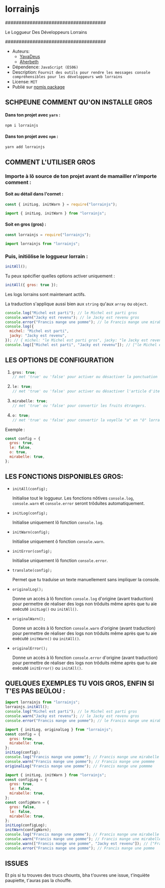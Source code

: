# lorrainjs

#####################################

Le Loggueur Des Développeurs Lorrains

#####################################

- Auteurs:
  - [YavaDeus](https://github.com/JulienMattiussi)
  - [Aherbeth](https://github.com/Aherbeth)
- Dépendence: `JavaScript (ES06)`
- Description: `Fournit des outils pour rendre les messages console compréhensibles pour les développeurs web lorrains`
- License: `MIT`
- Publié sur [npmjs package](https://www.npmjs.com/package/lorrainjs)

## SCHPEUNE COMMENT QU'ON INSTALLE GROS

#### Dans ton projet avec `yarn` :

```sh
npm i lorrainjs
```

#### Dans ton projet avec `npm` :

```sh
yarn add lorrainjs
```

## COMMENT L'UTILISER GROS

### Importe à lô source de ton projet avant de mamailler n'importe comment :

#### Soit au détail dans l'cornet :

```javascript
const { initLog, initWarn } = require("lorrainjs");
```

```javascript
import { initLog, initWarn } from "lorrainjs";
```

#### Soit en gros (gros) :

```javascript
const lorrainjs = require("lorrainjs");
```

```javascript
import lorrainjs from "lorrainjs";
```

### Puis, initiôlise le loggueur lorrain :

```javascript
initAll();
```

Tu peux spécifier quelles options activer uniquement :

```javascript
initAll({ gros: true });
```

Les logs lorrains sont maintenant actifs.

La traduction s'applique aussi bien aux `string` qu'aux `array` ou `object`.

```javascript
console.log("Michel est parti"); // le Michel est parti gros
console.warn("Jacky est revenu"); // le Jacky est revenu gros
console.error("Francis mange une pomme"); // le Francis mange une mirabelle gros
console.log({
  michel: "Michel est parti",
  jacky: "Jacky est revenu",
}); // { michel: "le Michel est parti gros", jacky: "le Jacky est revenu gros" }
console.log(["Michel est parti", "Jacky est revenu"]); // ["le Michel est parti gros", "le Jacky est revenu gros"]
```

## LES OPTIONS DE CONFIGURATION

1. ```javascript
   gros: true;
   // met 'true' ou 'false' pour activer ou désactiver la ponctuation de phrase "gros".
   ```
2. ```javascript
   le: true;
   // met 'true' ou 'false' pour activer ou désactiver l'article d'itentification lorrain ("le" ou "la").
   ```
3. ```javascript
   mirabelle: true;
   // met 'true' ou 'false' pour convertir les fruits étrangers.
   ```
4. ```javascript
   o: true;
   // met 'true' ou 'false' pour convertir la voyelle "a" en "ô" lorrain.
   ```

Exemple :

```javascript
const config = {
  gros: true,
  le: false,
  o: true,
  mirabelle: true,
};
```

## LES FONCTIONS DISPONIBLES GROS:

- `initAll(config);`

  Initialise tout le loggueur. Les fonctions nôtives `console.log`, `console.warn` et `console.error` seront trôduites automatiquement.

- `initLog(config);`

  Initialise uniquement lô fonction `console.log`.

- `initWarn(config);`

  Initialise uniquement ô fonction `console.warn`.

- `initError(config);`

  Initialise uniquement lô fonction `console.error`.

- `translate(config);`

  Permet que tu traduise un texte manuellement sans impliquer la console.

- `originalLog();`

  Donne un accès à lô fonction `console.log` d'origine (avant traduction) pour permettre de réaliser des logs non trôduits même après que tu aie exécuté `initLog()` ou `initAll()`.

- `originalWarn();`

  Donne un accès à lô fonction `console.warn` d'origine (avant traduction) pour permettre de réaliser des logs non trôduits même après que tu aie exécuté `initWarn()` ou `initAll()`.

- `originalError();`

  Donne un accès à lô fonction `console.error` d'origine (avant traduction) pour permettre de réaliser des logs non trôduits même après que tu aie exécuté `initError()` ou `initAll()`.

## QUELQUES EXEMPLES TU VOIS GROS, ENFIN SI T'ES PAS BEÛLOU :

```javascript
import lorrainjs from "lorrainjs";
lorrainjs.initAll();
console.log("Michel est parti"); // le Michel est parti gros
console.warn("Jacky est revenu"); // le Jacky est revenu gros
console.error("Francis mange une pomme"); // le Francis mange une mirabelle gros
```

```javascript
import { initLog, originalLog } from "lorrainjs";
const config = {
  gros: true,
  mirabelle: true,
};
initLog(config);
console.log("Francis mange une pomme"); // Francis mange une mirabelle gros
console.warn("Francis mange une pomme"); // Francis mange une pommme
originalLog("Francis mange une pomme"); // Francis mange une pommme
```

```javascript
import { initLog, initWarn } from "lorrainjs";
const configLog = {
  gros: true,
  le: false,
  mirabelle: true,
};
const configWarn = {
  gros: false,
  le: false,
  mirabelle: true,
};
initLog(configLog);
initWarn(configWarn);
console.log("Francis mange une pomme"); // Francis mange une mirabelle gros
console.warn("Francis mange une pomme"); // Francis mange une mirabelle
console.warn(["Francis mange une pomme", "Jacky est revenu"]); // ["Francis mange une mirabelle", "Jacky est revenu"]
console.error("Francis mange une pomme"); // Francis mange une pomme
```

## ISSUES

Et pis si tu trouves des trucs chounts, bha t'ouvres une issue, t'inquiète paupiette, t'auras pas la chouffe.

